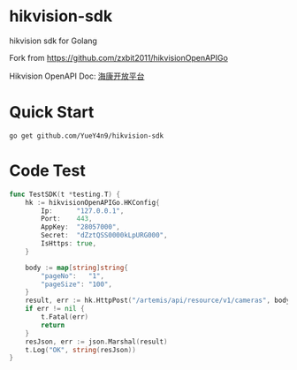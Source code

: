 # hikvision-sdk
hikvision sdk for Golang

Fork from https://github.com/zxbit2011/hikvisionOpenAPIGo

Hikvision OpenAPI Doc: [海康开放平台](https://open.hikvision.com/docs/docId?productId=5c67f1e2f05948198c909700&version=%2Ff95e951cefc54578b523d1738f65f0a1&tagPath=%E5%AF%B9%E6%8E%A5%E6%8C%87%E5%8D%97)

# Quick Start

```shell
go get github.com/YueY4n9/hikvision-sdk
```

# Code Test

```go
func TestSDK(t *testing.T) {
	hk := hikvisionOpenAPIGo.HKConfig{
		Ip:      "127.0.0.1",
		Port:    443,
		AppKey:  "28057000",
		Secret:  "dZztQSS0000kLpURG000",
		IsHttps: true,
	}

	body := map[string]string{
		"pageNo":   "1",
		"pageSize": "100",
	}
	result, err := hk.HttpPost("/artemis/api/resource/v1/cameras", body, 15)
	if err != nil {
		t.Fatal(err)
		return
	}
	resJson, err := json.Marshal(result)
	t.Log("OK", string(resJson))
}
```
